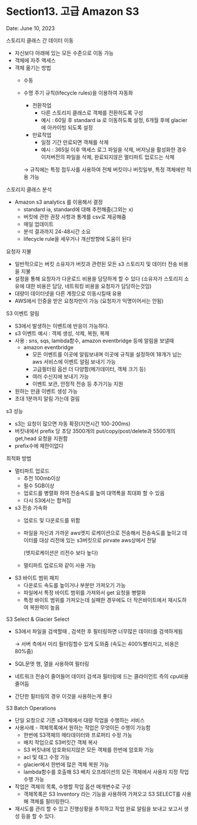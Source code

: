 # Section13. 고급 Amazon S3

Date: June 10, 2023

스토리지 클래스 간 데이터 이동

- 자신보다 아래에 있는 모든 수준으로 이동 가능
- 객체에 자주 액세스
- 객체 옮기는 방법
    - 수동
    - 수명 주기 규칙(lifecycle rules)을 이용하여 자동화
        - 전환작업
            - 다른 스토리지 클래스로 객체를 전환하도록 구성
            - 예시 : 60일 후 standard ia 로 이동하도록 설정, 6개월 후에 glacier에 아카이빙 되도록 설정
        - 만료작업
            - 일정 기간 만료되면 객체를 삭제
            - 예시 : 365일 이후 액세스 로그 파일을 삭제, 버저닝을 활성화한 경우 이저버전의 파일을 삭제, 완료되지않은 멀티파트 업로드는 삭제
        
        → 규칙에는 특정 접두사를 사용하여 전체 버킷이나 버킷일부, 특정 객체에만 적용 가능
        

스토리지 클래스 분석

- Amazon s3 analytics 를 이용해서 결정
    - standard ia, standard에 대해 추천해줌(그외는 x)
    - 버킷에 관한 권장 사항과 통계를 csv로 제공해줌
    - 매일 업데이트
    - 분석 결과까지 24-48시간 소요
    - lifecycle rule을 세우거나 개선방향에 도움이 된다
    

요청자 지불

- 일반적으로는 버킷 소유자가 버킷과 관련된 모든 s3 스토리지 및 데이터 전송 비용을 지불
- 설정을 통해 요청자가 다운로드 비용을 담당하게 할 수 있다 (소유자가 스토리지 소유에 대한 비용은 담당, 네트워킹 비용을 요청자가 담당하는것임)
- 대량이 데이터넷을 다른 계정으로 이동시킬때 유용
- AWS에서 인증을 받은 요청자만이 가능 (요청자가 익명이어서는 안됨)

S3 이벤트 알림

- S3에서 발생하는 이벤트에 반응이 가능하다.
- s3 이벤트 예시 : 객체 생성, 삭제, 복원, 복제
- 사용 : sns, sqs, lambda함수, amazon eventbridge 등에 알림을 보낼때
    - amazon eventbridge
        - 모든 이벤트를 이곳에 알림보내며 이곳에 규칙을 설정하여 18개가 넘는 aws 서비스에 이벤트 알림 보내기 가능
        - 고급필터링 옵션 더 다양함(메가데이터, 객체 크기 등)
        - 여러 수신지에 보내기 가능
        - 이벤트 보관, 안정적 전송 등 추가기능 지원
- 원하는 만큼 이벤트 생성 가능
- 초대 1분까지 알림 가는데 걸림

s3 성능

- s3는 요청이 많으면 자동 확장(지연시간 100-200ms)
- 버킷내에서 prefix 당 초당 3500개의 put/copy/post/delete과 5500개의 get,head 요청을 지원함
- prefix수에 제한이없다

최적화 방법 

- 멀티파트 업로드
    - 추천 100mb이상
    - 필수 5GB이상
    - 업로드를 병렬화 하여 전송속도를 높여 대역폭을 최대화 할 수 있음
    - 다시 S3에서는 합쳐짐
- s3 전송 가속화
    - 업로드 및 다운로드를 위함
    - 파일을 자신과 가까운 aws엣지 로케이션으로 전송해서 전송속도를 높이고 데이터를 대상 리전에 있는 s3버킷으로 pirvate aws상에서 전달
        
        (엣지로케이션은 리전수 보다 높다)
        
    - 멀티파트 업로드와 같이 사용 가능
- S3 바이트 범위 패치
    - 다운로드 속도를 높이거나 부분만 가져오기 가능
    - 파일에서 특정 바이트 범위를 가져와서 get 요청을 병렬화
    - 특정 바이트 범위를 가져오는데 실패한 경우에도 더 작은바이트에서 재시도하여 복원력이 높음
    

S3 Select & Glacier Select

- S3에서 파일을 검색할때 , 검색한 후 필터링하면 너무많은 데이터를 검색하게됨
    
    → 서버 측에서 미리 필터링할수 있게 도와줌 (속도는 400%빨라지고, 비용은 80%줌)
    
- SQL문엣 행, 열을 사용하여 필터링
- 네트워크 전송이 줄어들어 데이터 검색과 필터링에 드는 클라이언트 측의 cpu비용 줄어듬
- 간단한 필터링의 경우 이것을 사용하는게 좋다

S3 Batch Operations

- 단일 요청으로 기존 s3객체에서 대량 작업을 수행하는 서비스
- 사용사례 - 객체목록에서 원하는 작업은 무엇이든 수행이 가능함
    - 한번에 S3객체의 메타데이터와 프로퍼티 수정 가능
    - 배치 작업으로 S3버킷간 객체 복사
    - S3 버킷내에 암호화되지않은 모든 객체를 한번에 암호화 가능
    - acl 및 태그 수정 가능
    - glacier에서 한번에 많은 객체 복원 가능
    - lambda함수를 호출해 S3 배치 오프레이션의 모든 객체에서 사용자 지정 작업 수행 가능
- 작업은 객체의 목록, 수행할 작업 옵션 매개변수로 구성
    - 객체목록은 S3 Inventory 라는 기능을 사용하여 가져오고 S3 SELECT를 사용해 객체를 필터링한다.
- 재시도를 관리 할 수 있고 진행상황을 추적하고 작업 완료 알림을 보내고 보고서 생성 등을 할 수 있다.